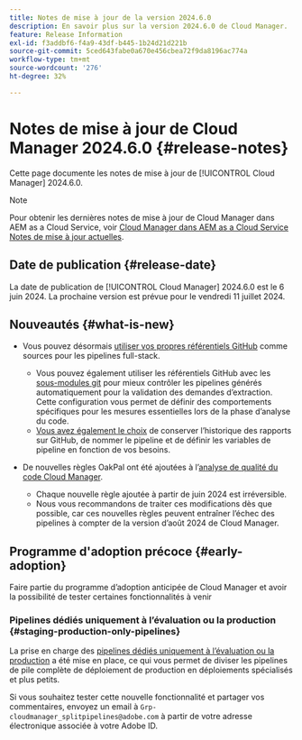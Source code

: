 ```yaml
---
title: Notes de mise à jour de la version 2024.6.0
description: En savoir plus sur la version 2024.6.0 de Cloud Manager.
feature: Release Information
exl-id: f3addbf6-f4a9-43df-b445-1b24d21d221b
source-git-commit: 5ced643fabe0a670e456cbea72f9da8196ac774a
workflow-type: tm+mt
source-wordcount: '276'
ht-degree: 32%

---
```


# Notes de mise à jour de Cloud Manager 2024.6.0 {#release-notes}

Cette page documente les notes de mise à jour de [!UICONTROL Cloud Manager] 2024.6.0.

>[!NOTE]
>
>Pour obtenir les dernières notes de mise à jour de Cloud Manager dans AEM as a Cloud Service, voir [Cloud Manager dans AEM as a Cloud Service Notes de mise à jour actuelles](https://experienceleague.adobe.com/en/docs/experience-manager-cloud-service/content/release-notes/cloud-manager/current).

## Date de publication {#release-date}

La date de publication de [!UICONTROL Cloud Manager] 2024.6.0 est le 6 juin 2024. La prochaine version est prévue pour le vendredi 11 juillet 2024.

## Nouveautés {#what-is-new}

* Vous pouvez désormais [utiliser vos propres référentiels GitHub](/help/managing-code/private-repositories.md) comme sources pour les pipelines full-stack.

   * Vous pouvez également utiliser les référentiels GitHub avec les [sous-modules git](/help/managing-code/git-submodules.md) pour mieux contrôler les pipelines générés automatiquement pour la validation des demandes d’extraction. Cette configuration vous permet de définir des comportements spécifiques pour les mesures essentielles lors de la phase d’analyse du code.
   * [Vous avez également le choix](/help/managing-code/github-check-config.md) de conserver l’historique des rapports sur GitHub, de nommer le pipeline et de définir les variables de pipeline en fonction de vos besoins.
* De nouvelles règles OakPal ont été ajoutées à l’[analyse de qualité du code Cloud Manager](/help/using/custom-code-quality-rules.md#oakpal-ui-content-package).
   * Chaque nouvelle règle ajoutée à partir de juin 2024 est irréversible.
   * Nous vous recommandons de traiter ces modifications dès que possible, car ces nouvelles règles peuvent entraîner l’échec des pipelines à compter de la version d’août 2024 de Cloud Manager.

## Programme d&#39;adoption précoce {#early-adoption}

Faire partie du programme d’adoption anticipée de Cloud Manager et avoir la possibilité de tester certaines fonctionnalités à venir

### Pipelines dédiés uniquement à l’évaluation ou la production {#staging-production-only-pipelines}

La prise en charge des [pipelines dédiés uniquement à l’évaluation ou la production](/help/using/stage-prod-only.md) a été mise en place, ce qui vous permet de diviser les pipelines de pile complète de déploiement de production en déploiements spécialisés et plus petits.

Si vous souhaitez tester cette nouvelle fonctionnalité et partager vos commentaires, envoyez un email à `Grp-cloudmanager_splitpipelines@adobe.com` à partir de votre adresse électronique associée à votre Adobe ID.
